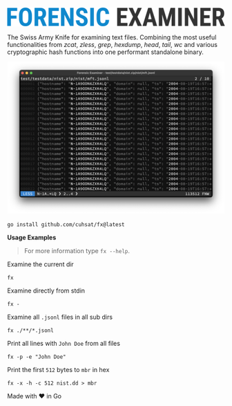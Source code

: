 ![](docs/img/logo.png "Forensic Examiner")

The Swiss Army Knife for examining text files. Combining the most useful functionalities from _zcat_, _zless_, _grep_, _hexdump_, _head_, _tail_, _wc_ and various cryptographic hash functions into one performant standalone binary.

![](docs/img/grep.png)

```console
go install github.com/cuhsat/fx@latest
```

**Usage Examples**
> For more information type `fx --help`.

Examine the current dir

```console
fx
```

Examine directly from stdin

```console
fx -
```

Examine all `.jsonl` files in all sub dirs

```console
fx ./**/*.jsonl
```

Print all lines with `John Doe` from all files

```console
fx -p -e "John Doe"
```

Print the first `512` bytes to `mbr` in hex

```console
fx -x -h -c 512 nist.dd > mbr
```

Made with ❤ in Go